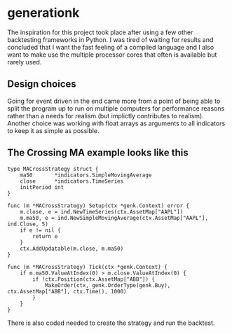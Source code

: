 # generationk
The inspiration for this project took place after using a few other backtesting frameworks in Python. I was tired of waiting for results and concluded that I want the fast feeling of a compiled language and I also want to make use the multiple processor cores that often is available but rarely used.

## Design choices
Going for event driven in the end came more from a point of being able to split the program up to run on multiple computers for performance reasons rather than a needs for realism (but implictly contributes to realism). Another choice was working with float arrays as arguments to all indicators to keep it as simple as possible.

## The Crossing MA example looks like this
```golang
type MACrossStrategy struct {
	ma50       *indicators.SimpleMovingAverage
	close      *indicators.TimeSeries
	initPeriod int
}

func (m *MACrossStrategy) Setup(ctx *genk.Context) error {
	m.close, e = ind.NewTimeSeries(ctx.AssetMap["AAPL"])
	m.ma50, e = ind.NewSimpleMovingAverage(ctx.AssetMap["AAPL"], ind.Close, 5)
	if e != nil {
		return e
	}
	ctx.AddUpdatable(m.close, m.ma50)
}

func (m *MACrossStrategy) Tick(ctx *genk.Context) {
	if m.ma50.ValueAtIndex(0) > m.close.ValueAtIndex(0) {
		if !ctx.Position(ctx.AssetMap["ABB"]) {
			MakeOrder(ctx, genk.OrderType(genk.Buy), ctx.AssetMap["ABB"], ctx.Time(), 1000)
		}
	}
}
```

There is also coded needed to create the strategy and run the backtest.
